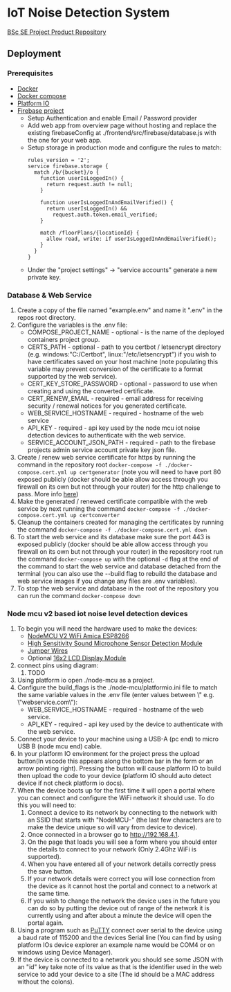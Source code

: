 # IoT Noise Detection System
[BSc SE Project Product Repository](https://github.com/Billy5804/iot-noise-detection-system)

## Deployment
### Prerequisites
- [Docker](https://docs.docker.com/get-docker/)
- [Docker compose](https://docs.docker.com/compose/install/)
- [Platform IO](https://platformio.org/platformio-ide)
- [Firebase project](https://console.firebase.google.com/u/0/) 
  - Setup Authentication and enable Email / Password provider 
  - Add web app from overview page without hosting and replace the existing firebaseConfig at ./frontend/src/firebase/database.js with the one for your web app.
  - Setup storage in production mode and configure the rules to match:
    ```
    rules_version = '2';
    service firebase.storage {
      match /b/{bucket}/o {
        function userIsLoggedIn() {
          return request.auth != null;
        }

        function userIsLoggedInAndEmailVerified() {
          return userIsLoggedIn() &&
            request.auth.token.email_verified;
        }

        match /floorPlans/{locationId} {
          allow read, write: if userIsLoggedInAndEmailVerified();
        }
      }
    }
    ```
  - Under the "project settings" -> "service accounts" generate a new private key. 
  
### Database & Web Service
1. Create a copy of the file named "example.env" and name it ".env" in the repos root directory.
2. Configure the variables is the .env file:
    - COMPOSE_PROJECT_NAME - optional - is the name of the deployed containers project group.
    - CERTS_PATH - optional - path to you certbot / letsencrypt directory (e.g. windows:"C:/Certbot", linux:"/etc/letsencrypt") if you wish to have certificates saved on your host machine (note populating this variable may prevent conversion of the certificate to a format supported by the web service).
    - CERT_KEY_STORE_PASSWORD - optional - password to use when creating and using the converted certificate.
    - CERT_RENEW_EMAIL - required - email address for receiving security / renewal notices for you generated certificate.  
    - WEB_SERVICE_HOSTNAME - required - hostname of the web service
    - API_KEY - required - api key used by the node mcu iot noise detection devices to authenticate with the web service.
    - SERVICE_ACCOUNT_JSON_PATH - required - path to the firebase projects admin service account private key json file.
3. Create / renew web service certificate for https by running the command in the repository root `docker-compose -f ./docker-compose.cert.yml up certgenerator` (note you will need to have port 80 exposed publicly (docker should be able allow access through you firewall on its own but not through your router) for the http challenge to pass. More info [here](https://certbot.eff.org/instructions?ws=other&os=windows))
4. Make the generated / renewed certificate compatible with the web service by next running the command `docker-compose -f ./docker-compose.cert.yml up certconverter`
5. Cleanup the containers created for managing the certificates by running the command `docker-compose -f ./docker-compose.cert.yml down`
6. To start the web service and its database make sure the port 443 is exposed publicly (docker should be able allow access through you firewall on its own but not through your router) in the repository root run the command `docker-compose up` with the optional `-d` flag at the end of the command to start the web service and database detached from the terminal (you can also use the --build flag to rebuild the database and web service images if you change any files are .env variables).
7. To stop the web service and database in the root of the repository you can run the command `docker-compose down`

### Node mcu v2 based iot noise level detection devices
1. To begin you will need the hardware used to make the devices:
   - [NodeMCU V2 WiFi Amica ESP8266](https://www.amazon.co.uk/gp/product/B0754LZ73Z)
   - [High Sensitivity Sound Microphone Sensor Detection Module](https://www.amazon.co.uk/gp/product/B07Q1BYDS7)
   - [Jumper Wires](https://www.amazon.co.uk/Elegoo-120pcs-Multicolored-Breadboard-arduino-colorful/dp/B01EV70C78)
   - Optional [16x2 LCD Display Module](https://www.amazon.co.uk/gp/product/B09B37WVFX)
2. connect pins using diagram:
   1. TODO
3. Using platform io open ./node-mcu as a project.
4. Configure the build_flags is the ./node-mcu/platformio.ini file to match the same variable values in the .env file (enter values between \\" e.g. \\"webservice.com\\"):
   - WEB_SERVICE_HOSTNAME - required - hostname of the web service.
   - API_KEY - required - api key used by the device to authenticate with the web service.
5. Connect your device to your machine using a USB-A (pc end) to micro USB B (node mcu end) cable.
6. In your platform IO environment for the project press the upload button(In vscode this appears along the bottom bar in the form or an arrow pointing right). Pressing the button will cause platform IO to build then upload the code to your device (platform IO should auto detect device if not check platform io docs).
7. When the device boots up for the first time it will open a portal where you can connect and configure the WiFi network it should use. To do this you will need to:
   1. Connect a device to its network by connecting to the network with an SSID that starts with "NodeMCU-" (the last few characters are to make the device unique so will vary from device to device).
   2. Once connected in a browser go to http://192.168.4.1.
   3. On the page that loads you will see a form where you should enter the details to connect to your network (Only 2.4Ghz WiFi is supported).
   4. When you have entered all of your network details correctly press the save button.
   5. If your network details were correct you will lose connection from the device as it cannot host the portal and connect to a network at the same time.
   6. If you wish to change the network the device uses in the future you can do so by putting the device out of range of the network it is currently using and after about a minute the device will open the portal again.
8. Using a program such as [PuTTY](https://www.putty.org/) connect over serial to the device using a baud rate of 115200 and the devices Serial line (You can find by using platform IOs device explorer an example name would be COM4 or on windows using Device Manager).
9. If the device is connected to a network you should see some JSON with an "id" key take note of its value as that is the identifier used in the web service to add your device to a site (The id should be a MAC address without the colons).